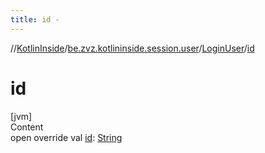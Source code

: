 ```yaml
---
title: id -
---
```

//[KotlinInside](../../index.md)/[be.zvz.kotlininside.session.user](../index.md)/[LoginUser](index.md)/[id](id.md)



# id  
[jvm]  
Content  
open override val [id](id.md): [String](https://kotlinlang.org/api/latest/jvm/stdlib/kotlin/-string/index.html)  




